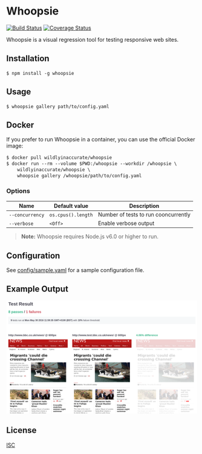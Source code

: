 # Whoopsie

[![Build Status](https://img.shields.io/travis/wildlyinaccurate/whoopsie.svg?style=flat-square)](https://travis-ci.org/wildlyinaccurate/whoopsie)
[![Coverage Status](https://img.shields.io/coveralls/wildlyinaccurate/whoopsie.svg?style=flat-square)](https://coveralls.io/repos/github/wildlyinaccurate/whoopsie/badge.svg?branch=master)

Whoopsie is a visual regression tool for testing responsive web sites.

## Installation

```
$ npm install -g whoopsie
```

## Usage

```
$ whoopsie gallery path/to/config.yaml
```

## Docker

If you prefer to run Whoopsie in a container, you can use the official Docker image:

```
$ docker pull wildlyinaccurate/whoopsie
$ docker run --rm --volume $PWD:/whoopsie --workdir /whoopsie \
    wildlyinaccurate/whoopsie \
    whoopsie gallery /whoopsie/path/to/config.yaml
```

### Options

| Name            | Default value      | Description                          |
|-----------------|--------------------|--------------------------------------|
| `--concurrency` | `os.cpus().length` | Number of tests to run cooncurrently |
| `--verbose`     | `<Off>`            | Enable verbose output                |

> **Note:** Whoopsie requires Node.js v6.0 or higher to run.

## Configuration

See [config/sample.yaml](./config/sample.yaml) for a sample configuration file.

## Example Output

[![](./example-output.png)](./example-output.png)

## License

[ISC](./LICENSE)
